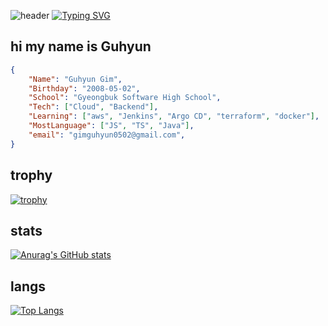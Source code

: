 ![header](https://capsule-render.vercel.app/api?type=waving&color=6994CDEE&text=&animation=twinkling&height=80)
[![Typing SVG](https://readme-typing-svg.demolab.com?font=Alkatra&weight=500&size=45&duration=3500&pause=3&color=6994CDEE&center=false&vCenter=false&multiline=true&repeat=true&width=1000&height=100&lines=Welcome+to+guhyun's+GitHub!👋)](https://git.io/typing-svg)
 

## hi my name is Guhyun

```json
{
    "Name": "Guhyun Gim",
    "Birthday": "2008-05-02",
    "School": "Gyeongbuk Software High School",
    "Tech": ["Cloud", "Backend"],
    "Learning": ["aws", "Jenkins", "Argo CD", "terraform", "docker"],
    "MostLanguage": ["JS", "TS", "Java"],
    "email": "gimguhyun0502@gmail.com",
}
```

## trophy

[![trophy](https://github-profile-trophy.vercel.app/?username=kgh852)]()

## stats

[![Anurag's GitHub stats](https://github-readme-stats.vercel.app/api?username=kgh852)]()
  



  ## langs
  [![Top Langs](https://github-readme-stats.vercel.app/api/top-langs/?username=kgh852)]()


